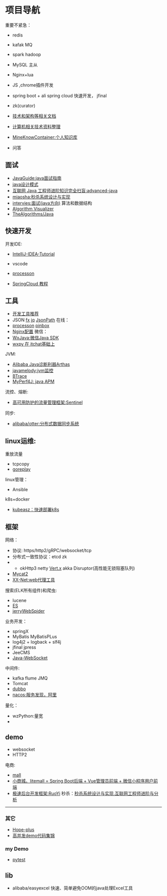 # 项目导航

重要不紧急：
- redis
- kafak MQ
- spark hadoop
- MySQL 主从
- Nginx+lua
- JS ,chrome插件开发
- spring boot + ali spring cloud 快速开发， jfinal 
- zk(curator)


- [技术和架构等相关文档](https://github.com/xunchangguo/km)
- [计算机相关技术资料整理](https://github.com/EZLippi/practical-programming-books)
- [MineKnowContainer:个人知识库](https://github.com/Moonergfp/MineKnowContainer)
- 问答

## 面试

- [JavaGuide:java面试指南](https://github.com/Snailclimb/JavaGuide )
- [java设计模式](https://github.com/iluwatar/java-design-patterns)
- [互联网 Java 工程师进阶知识完全扫盲:advanced-java](https://github.com/doocs/advanced-java)
- [miaosha:秒杀系统设计与实现](https://github.com/qiurunze123/miaosha)
- [intervies:面试(java方向)](https://github.com/kdn251/interviews)
算法和数据结构
- [Algorithm Visualizer](https://algorithm-visualizer.org/branch-and-bound/binary-search-tree)
- [TheAlgorithms/Java](https://github.com/TheAlgorithms/Java)

## 快速开发

开发IDE:
- [IntelliJ-IDEA-Tutorial](https://github.com/judasn/IntelliJ-IDEA-Tutorial)
- vscode
- [processon](https://www.processon.com)

- [SpringCloud 教程](https://github.com/forezp/SpringCloudLearning)

## 工具

- [开发工具推荐](https://juejin.im/topic/5abb67d2092dcb4620ca3324)
- JSON   [fx](https://github.com/antonmedv/fx) [jq](https://stedolan.github.io/jq/)  [JsonPath](https://github.com/json-path/JsonPath)
在线：
- [processon](https://www.processon.com/)  [pinbox](https://withpinbox.com/)
- [Nginx配置](https://nginxconfig.io/)
微信：
- [WxJava:微信Java SDK](https://github.com/Wechat-Group/WxJava)
- [wxpy 在 itchat基础上](https://wxpy.readthedocs.io/zh/latest/)

JVM:
- [Alibaba Java诊断利器Arthas](https://alibaba.github.io/arthas/)
- [javamelody:jvm监控](https://github.com/javamelody/javamelody)
- [BTrace](https://github.com/btraceio/btrace)
- [MyPerf4J: java APM](https://github.com/LinShunKang/MyPerf4J)

流控、熔断:
- [高可用防护的流量管理框架:Sentinel](https://github.com/alibaba/Sentinel)

同步:
- [alibaba/otter:分布式数据同步系统](https://github.com/alibaba/otter)

linux运维:
---

重放流量
- tcpcopy
- [goreplay](https://github.com/buger/goreplay)

linux管理：
- Ansible

k8s+docker
- [kubeasz：快速部署k8s](https://github.com/gjmzj/kubeasz)

## 框架

网络：
- 协议: https/http2/gRPC/websocket/tcp
- 分布式一致性协议：etcd zk
- - okHttp3 netty   [Vert.x](https://vertx.io/) akka   Disruptor(高性能无锁阻塞队列)
- [Mycat2](https://github.com/MyCATApache/Mycat2)
- [XX-Net:web代理工具](https://github.com/XX-net/XX-Net)

搜索(ELK所有组件)和爬虫:
- lucene
- [ES](https://github.com/elastic/elasticsearch)
- [jerryWebSpider](https://github.com/jrhu05/jerryWebSpider)

业务开发：
- springX
- MyBatis MyBatisPLus
- log4j2 + logback + slf4j
- jfinal  jpress
- JeeCMS
- [Java-WebSocket](https://github.com/TooTallNate/Java-WebSocket)

中间件:
- kafka flume  JMQ 
- Tomcat
- [dubbo](https://github.com/apache/incubator-dubbo)
- [nacos:服务发现，阿里](https://github.com/alibaba/nacos)

量化：
- wzPython:量宽
- 



## demo

- websocket
- HTTP2

电商: 
- [mall](https://github.com/macrozheng/mall)
- [小商城。litemall = Spring Boot后端 + Vue管理员前端 + 微信小程序用户前端](https://github.com/linlinjava/litemall)
- [极速后台开发框架:RuoYi](http://doc.ruoyi.vip)
秒杀：[秒杀系统设计与实现.互联网工程师进阶与分析](https://github.com/qiurunze123/miaosha)

--- 
### 其它
- [Hope-plus](https://github.com/java-aodeng/hope-plus)
- [高并发demo代码集锦](https://github.com/Wasabi1234/concurrency)

### my Demo
- [pytest](https://gitee.com/sshling/pytest#domain)



##  lib
- alibaba/easyexcel  快速、简单避免OOM的java处理Excel工具
